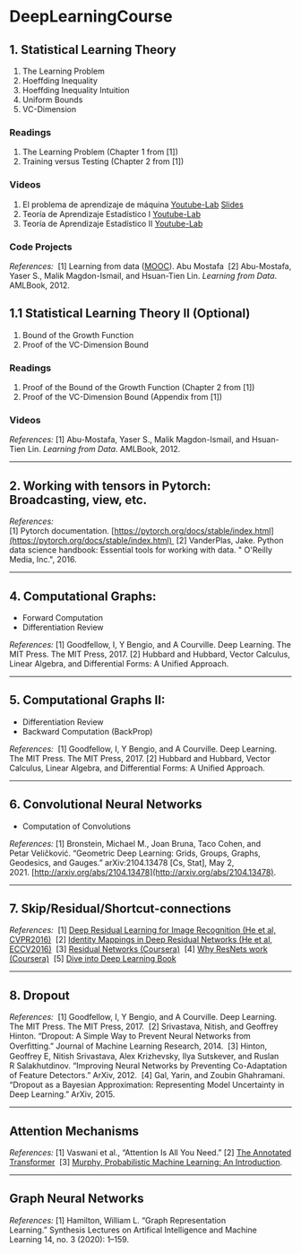 # DeepLearningCourse

## 1. Statistical Learning Theory
1. The Learning Problem
2. Hoeffding Inequality
3. Hoeffding Inequality Intuition
4. Uniform Bounds
5. VC-Dimension  

### Readings
1. The Learning Problem (Chapter 1 from [1])
2. Training versus Testing (Chapter 2 from [1])

### Videos
1. El problema de aprendizaje de máquina [Youtube-Lab](https://youtu.be/DIlfHntZPv8) [Slides](https://drive.google.com/file/d/1SJJd7TtqnX_Dkq60fpN8MY5s_R_G37Xm/view?usp=sharing)
2. Teoría de Aprendizaje Estadístico I [Youtube-Lab](https://youtu.be/zUawHEGadAA)
3. Teoría de Aprendizaje Estadístico II [Youtube-Lab](https://youtu.be/3U3XKN0opXA)

### Code Projects


_References:_ 
[1] Learning from data ([MOOC](https://work.caltech.edu/telecourse)). Abu Mostafa 
[2] Abu-Mostafa, Yaser S., Malik Magdon-Ismail, and Hsuan-Tien Lin. _Learning from Data_. AMLBook, 2012.


## 1.1 Statistical Learning Theory II (Optional)
1. Bound of the Growth Function
2. Proof of the VC-Dimension Bound

### Readings
1. Proof of the Bound of the Growth Function (Chapter 2 from [1])
2. Proof of the VC-Dimension Bound (Appendix from [1])

### Videos

_References:_
[1] Abu-Mostafa, Yaser S., Malik Magdon-Ismail, and Hsuan-Tien Lin. _Learning from Data_. AMLBook, 2012.

---
## 2. Working with tensors in Pytorch: Broadcasting, view, etc.

_References:_
[1] Pytorch documentation. [https://pytorch.org/docs/stable/index.html](https://pytorch.org/docs/stable/index.html) 
[2] VanderPlas, Jake. Python data science handbook: Essential tools for working with data. " O'Reilly Media, Inc.", 2016.

---
## 4. Computational Graphs:
- Forward Computation    
- Differentiation Review    

_References:_
[1] Goodfellow, I, Y Bengio, and A Courville. Deep Learning. The MIT Press. The MIT Press, 2017.
[2] Hubbard and Hubbard, Vector Calculus, Linear Algebra, and Differential Forms: A Unified Approach.

---
## 5. Computational Graphs II:
- Differentiation Review    
- Backward Computation (BackProp)     

_References:_ 
[1] Goodfellow, I, Y Bengio, and A Courville. Deep Learning. The MIT Press. The MIT Press, 2017. 
[2] Hubbard and Hubbard, Vector Calculus, Linear Algebra, and Differential Forms: A Unified Approach.

---
## 6. Convolutional Neural Networks 
- Computation of Convolutions 

_References:_
[1] Bronstein, Michael M., Joan Bruna, Taco Cohen, and Petar Veličković. “Geometric Deep Learning: Grids, Groups, Graphs, Geodesics, and Gauges.” arXiv:2104.13478 [Cs, Stat], May 2, 2021. [http://arxiv.org/abs/2104.13478](http://arxiv.org/abs/2104.13478).

---
## 7. Skip/Residual/Shortcut-connections 

_References:_ 
[1] [Deep Residual Learning for Image Recognition (He et al, CVPR2016)](https://arxiv.org/pdf/1512.03385v1.pdf) 
[2] [Identity Mappings in Deep Residual Networks (He et al, ECCV2016)](https://arxiv.org/pdf/1603.05027.pdf) 
[3] [Residual Networks (Coursera)](https://www.coursera.org/lecture/convolutional-neural-networks/resnets-HAhz9) 
[4] [Why ResNets work (Coursera)](https://www.coursera.org/lecture/convolutional-neural-networks/why-resnets-work-XAKNO) 
[5] [Dive into Deep Learning Book](https://d2l.ai/)

---
## 8. Dropout 

_References:_ 
[1] Goodfellow, I, Y Bengio, and A Courville. Deep Learning. The MIT Press. The MIT Press, 2017. 
[2] Srivastava, Nitish, and Geoffrey Hinton. “Dropout: A Simple Way to Prevent Neural Networks from Overﬁtting.” Journal of Machine Learning Research, 2014. 
[3] Hinton, Geoffrey E, Nitish Srivastava, Alex Krizhevsky, Ilya Sutskever, and Ruslan R Salakhutdinov. “Improving Neural Networks by Preventing Co-Adaptation of Feature Detectors.” ArXiv, 2012. 
[4] Gal, Yarin, and Zoubin Ghahramani. “Dropout as a Bayesian Approximation: Representing Model Uncertainty in Deep Learning.” ArXiv, 2015.

---
## Attention Mechanisms 

_References:_
[1] Vaswani et al., “Attention Is All You Need.”
[2] [The Annotated Transformer](https://nlp.seas.harvard.edu/2018/04/03/attention.html) 
[3] [Murphy, Probabilistic Machine Learning: An Introduction](https://probml.github.io/pml-book/book1.html).

---
## Graph Neural Networks

_References:_
[1] Hamilton, William L. “Graph Representation Learning.” Synthesis Lectures on Artifical Intelligence and Machine Learning 14, no. 3 (2020): 1–159.